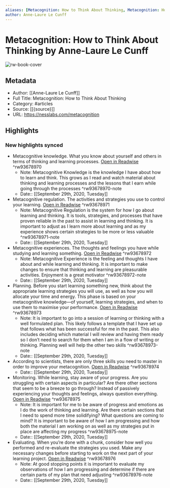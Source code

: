 ```yaml
---
aliases: [Metacognition: How to Think About Thinking, Metacognition: How to Think About Thinking]
author: Anne-Laure Le Cunff
---
```

# Metacognition: How to Think About Thinking by Anne-Laure Le Cunff

![rw-book-cover](https://readwise-assets.s3.amazonaws.com/static/images/article0.00998d930354.png)

## Metadata
- Author: [[Anne-Laure Le Cunff]]
- Full Title: Metacognition: How to Think About Thinking
- Category: #articles
- Source: [[{source}]]
- URL: https://nesslabs.com/metacognition

## Highlights
### New highlights synced
- Metacognitive knowledge. What you know about yourself and others in terms of thinking and learning processes. [Open in Readwise](https://readwise.io/open/93678970) ^rw93678970
    - Note: Metacognitive Knowledge is the knowledge I have about how to learn and think. This grows as I read and watch material about thinking and learning processes and the lessons that I earn while going through the processes ^rw93678970-note
    - Date:: [[September 29th, 2020, Tuesday]]
- Metacognitive regulation. The activities and strategies you use to control your learning. [Open in Readwise](https://readwise.io/open/93678971) ^rw93678971
    - Note: Metacognitive Regulation is the system for how I go about learning and thinking. It is tools, strategies, and processes that have proven reliable in the past to assist in learning and thinking. It is important to adjust as I learn more about learning and as my experience shows certain strategies to be more or less valuable ^rw93678971-note
    - Date:: [[September 29th, 2020, Tuesday]]
- Metacognitive experiences. The thoughts and feelings you have while studying and learning something. [Open in Readwise](https://readwise.io/open/93678972) ^rw93678972
    - Note: Metacognitive Experience is the feeling and thoughts I have about and while learning and thinking. It is important to make changes to ensure that thinking and learning are pleasurable activities. Enjoyment is a great motivator ^rw93678972-note
    - Date:: [[September 29th, 2020, Tuesday]]
- Planning. Before you start learning something new, think about the appropriate learning strategies you will use, as well as how you will allocate your time and energy. This phase is based on your metacognitive knowledge—of yourself, learning strategies, and when to use them to maximise your performance. [Open in Readwise](https://readwise.io/open/93678973) ^rw93678973
    - Note: It is important to go into a session of learning or thinking with a well formulated plan. This likely follows a template that I have set up that follows what has been successful for me in the past. This also includes deciding which material I will review and having them ready so I don’t need to search for them when I am in a flow of writing or thinking. Planning well will help the other two skills ^rw93678973-note
    - Date:: [[September 29th, 2020, Tuesday]]
- According to scientists, there are only three skills you need to master in order to improve your metacognition. [Open in Readwise](https://readwise.io/open/93678974) ^rw93678974
    - Date:: [[September 29th, 2020, Tuesday]]
- Monitoring. While learning, stay aware of your progress. Are you struggling with certain aspects in particular? Are there other sections that seem to be a breeze to go through? Instead of passively experiencing your thoughts and feelings, always question everything. [Open in Readwise](https://readwise.io/open/93678975) ^rw93678975
    - Note: It is important for me to be aware of progress and emotions as I do the work of thinking and learning. Are there certain sections that I need to spend more time solidifying? What questions are coming to mind? It is important to be aware of how I am progressing and how both the material I am working on as well as my strategies put in place are affecting my progress ^rw93678975-note
    - Date:: [[September 29th, 2020, Tuesday]]
- Evaluating. When you’re done with a chunk, consider how well you performed and re-evaluate the strategies you used. Make any necessary changes before starting to work on the next part of your learning project. [Open in Readwise](https://readwise.io/open/93678976) ^rw93678976
    - Note: At good stopping points it is important to evaluate my observations of how I am progressing and determine if there are certain parts of my plan that need adjusting ^rw93678976-note
    - Date:: [[September 29th, 2020, Tuesday]]

